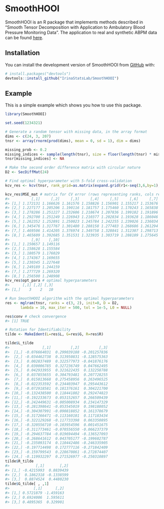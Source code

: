 
<!-- README.md is generated from README.Rmd. Please edit that file -->

# SmoothHOOI

<!-- badges: start -->

<!-- badges: end -->

SmoothHOOI is an R package that implements methods described in “Smooth
Tensor Decomposition with Application to Ambulatory Blood Pressure
Monitoring Data”. The application to real and synthetic ABPM data can be
found
[here](https://github.com/IrinaStatsLab/SmoothTensorDecompositionABPM).

## Installation

You can install the development version of SmoothHOOI from
[GitHub](https://github.com/) with:

``` r
# install.packages("devtools")
devtools::install_github("IrinaStatsLab/SmoothHOOI")
```

## Example

This is a simple example which shows you how to use this package.

``` r
library(SmoothHOOI)

set.seed(1234321)

# Generate a random tensor with missing data, in the array format
dims <- c(24, 3, 207)
tnsr <- array(rnorm(prod(dims), mean = 0, sd = 1), dim = dims)

missing_prob <- 0.2
missing_indices <- sample(length(tnsr), size = floor(length(tnsr) * missing_prob))
tnsr[missing_indices] <- NA
```

``` r
# Make the second order difference matrix with circular nature
D2 <- SecDiffMat(24)
```

``` r
# Find optimal hyperparameter with 5-fold cross-validation
kcv_res <- kcv(tnsr, rank_grid=as.matrix(expand.grid(r1<-seq(3,6,by=1), r2<-c(2,3))), lambda_seq=seq(1,10,by=1), k=5, L0=NULL, D=D2, tol=0.01, max_iter=500, init=0)

kcv_res$MSE_mat # matrix for CV error (rows representing ranks, cols representing lambda)
#>          [,1]     [,2]     [,3]     [,4]     [,5]     [,6]     [,7]     [,8]
#> [1,] 1.172131 1.166626 1.161576 1.158826 1.156901 1.155217 1.153676 1.152170
#> [2,] 1.227177 1.205206 1.190116 1.181757 1.175460 1.170243 1.165838 1.162020
#> [3,] 1.278286 1.251227 1.232606 1.218674 1.207836 1.199102 1.191896 1.185804
#> [4,] 1.292700 1.251249 1.226943 1.210377 1.202834 1.193628 1.186046 1.179746
#> [5,] 1.262352 1.252891 1.250023 1.245784 1.242255 1.239026 1.236034 1.233090
#> [6,] 1.345476 1.317767 1.301480 1.288158 1.277483 1.268686 1.261294 1.254862
#> [7,] 1.469506 1.414205 1.376974 1.349758 1.328841 1.312307 1.298713 1.287339
#> [8,] 1.465609 1.392685 1.351531 1.323935 1.303719 1.288109 1.275645 1.265289
#>          [,9]    [,10]
#> [1,] 1.150657 1.149116
#> [2,] 1.158628 1.155584
#> [3,] 1.180579 1.176029
#> [4,] 1.174367 1.169655
#> [5,] 1.230345 1.227648
#> [6,] 1.249189 1.244159
#> [7,] 1.277729 1.269320
#> [8,] 1.256500 1.248908
kcv_res$opt_para # optimal hyperparameters
#>      [,1] [,2] [,3]
#> [1,]    3    2   10
```

``` r
# Run SmoothHOOI algorithm with the optimal hyperparameters
res <- mglram(tnsr, ranks = c(3, 2), init=0, D = D2,
       lambda = 10, max_iter = 500, tol = 1e-5, L0 = NULL)

res$conv # check convergence
#> [1] TRUE
```

``` r
# Rotation for Identifiability
tilde <- MakeIdent(L=res$L, G=res$G, R=res$R)

tilde$L_tilde
#>               [,1]         [,2]         [,3]
#>  [1,] -0.076664031  0.299039188 -0.201257836
#>  [2,] -0.034462738  0.313950831 -0.128575363
#>  [3,]  0.002837489  0.322577973 -0.041876176
#>  [4,]  0.030006785  0.327236749  0.047662495
#>  [5,]  0.042933955  0.321622435  0.132258788
#>  [6,]  0.037855655  0.304793481  0.207728255
#>  [7,]  0.015013668  0.275458956  0.263496525
#>  [8,] -0.022353592  0.234403947  0.295443612
#>  [9,] -0.072918581  0.181376161  0.304221700
#> [10,] -0.132438500  0.118441802  0.292474823
#> [11,] -0.192233673  0.053152657  0.266509439
#> [12,] -0.242449631 -0.005008934  0.234147329
#> [13,] -0.281398641 -0.053545019  0.198188052
#> [14,] -0.304307991 -0.090818852  0.161378679
#> [15,] -0.317266471 -0.113160101  0.117183434
#> [16,] -0.322129268 -0.117733398  0.063350895
#> [17,] -0.320556710 -0.103954596  0.001451675
#> [18,] -0.311773461 -0.070556550 -0.066237379
#> [19,] -0.294637784 -0.019694494 -0.136527093
#> [20,] -0.268641612  0.043705177 -0.199602787
#> [21,] -0.235093174  0.110442486 -0.246335905
#> [22,] -0.197714498  0.172777116 -0.271842409
#> [23,] -0.159799543  0.228670861 -0.272874407
#> [24,] -0.119932297  0.271526977 -0.250310897
tilde$R_tilde
#>            [,1]       [,2]
#> [1,] -0.4215993  0.8839439
#> [2,]  0.1862318 -0.1338599
#> [3,]  0.8874524  0.4480230
tilde$G_tilde[ , ,1]
#>           [,1]      [,2]
#> [1,] 0.5721879 -1.459163
#> [2,] 0.6924006  1.595611
#> [3,] 0.4895365  0.329901
```

